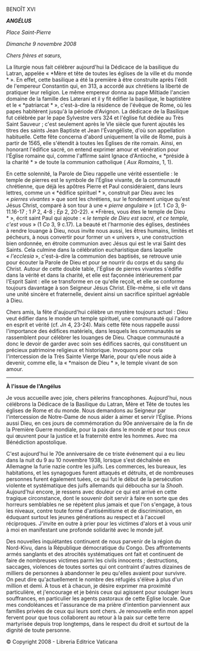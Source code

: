 BENOÎT XVI

***ANGÉLUS***

*Place Saint-Pierre*

*Dimanche 9 novembre 2008*

*Chers frères et sœurs,*

La liturgie nous fait célébrer aujourd'hui la Dédicace de la basilique du Latran, appelée « *Mère et tête de toutes les églises de la ville et du monde * ». En effet, cette basilique a été la première à être construite après l'édit de l'empereur Constantin qui, en 313, a accordé aux chrétiens la liberté de pratiquer leur religion. Le même empereur donna au pape Miltiade l'ancien domaine de la famille des Laterani et il y fit édifier la basilique, le baptistère et le « *patriarcat * », c'est-à-dire la résidence de l'évêque de Rome, où les papes habitèrent jusqu'à la période d'Avignon. La dédicace de la Basilique fut célébrée par le pape Sylvestre vers 324 et l'église fut dédiée au Très Saint Sauveur ; c'est seulement après le VIe siècle que furent ajoutés les titres des saints Jean Baptiste et Jean l'Évangéliste, d'où son appellation habituelle. Cette fête concerna d'abord uniquement la ville de Rome, puis à partir de 1565, elle s'étendit à toutes les Églises de rite romain. Ainsi, en honorant l'édifice sacré, on entend exprimer amour et vénération pour l'Église romaine qui, comme l'affirme saint Ignace d'Antioche, « *préside à la charité * » de toute la communion catholique ( *Aux Romains*, 1, 1).

En cette solennité, la Parole de Dieu rappelle une vérité essentielle : le temple de pierres est le symbole de l'Église vivante, de la communauté chrétienne, que déjà les apôtres Pierre et Paul considéraient, dans leurs lettres, comme un « *édifice spirituel * », construit par Dieu avec les « *pierres vivantes* » que sont les chrétiens, sur le fondement unique qu'est Jésus Christ, comparé à son tour à une « *pierre angulaire* » (cf. 1 *Co* 3, 9-11.16-17 ; 1 *P* 2, 4-8 ; *Ep* 2, 20-22). « *Frères, vous êtes le temple de Dieu * », écrit saint Paul qui ajoute : « *le temple de Dieu est sacré, et ce temple, c'est vous* » (1 *Co* 3, 9 c.17). La beauté et l'harmonie des églises, destinées à rendre louange à Dieu, nous invite nous aussi, les êtres humains, limités et pécheurs, à nous convertir pour former un « univers », une construction bien ordonnée, en étroite communion avec Jésus qui est le vrai Saint des Saints. Cela culmine dans la célébration eucharistique dans laquelle « *l'ecclesia* », c'est-à-dire la communion des baptisés, se retrouve unie pour écouter la Parole de Dieu et pour se nourrir du corps et du sang du Christ. Autour de cette double table, l'Église de pierres vivantes s'édifie dans la vérité et dans la charité, et elle est façonnée intérieurement par l'Esprit Saint : elle se transforme en ce qu'elle reçoit, et elle se conforme toujours davantage à son Seigneur Jésus Christ. Elle-même, si elle vit dans une unité sincère et fraternelle, devient ainsi un sacrifice spirituel agréable à Dieu.

Chers amis, la fête d'aujourd'hui célèbre un mystère toujours actuel : Dieu veut édifier dans le monde un temple spirituel, une communauté qui l'adore en esprit et vérité (cf. *Jn* 4, 23-24). Mais cette fête nous rappelle aussi l'importance des édifices matériels, dans lesquels les communautés se rassemblent pour célébrer les louanges de Dieu. Chaque communauté a donc le devoir de garder avec soin ses édifices sacrés, qui constituent un précieux patrimoine religieux et historique. Invoquons pour cela l'intercession de la Très Sainte Vierge Marie, pour qu'elle nous aide à devenir, comme elle, la « *maison de Dieu * », le temple vivant de son amour.

* * *

**À l'issue de l'Angélus**

Je vous accueille avec joie, chers pèlerins francophones. Aujourd'hui, nous célébrons la Dédicace de la Basilique du Latran, Mère et Tête de toutes les églises de Rome et du monde. Nous demandons au Seigneur par l'intercession de Notre-Dame de nous aider à aimer et servir l'Église. Prions aussi Dieu, en ces jours de commémoration du 90e anniversaire de la fin de la Première Guerre mondiale, pour la paix dans le monde et pour tous ceux qui œuvrent pour la justice et la fraternité entre les hommes. Avec ma Bénédiction apostolique.

C'est aujourd'hui le 70e anniversaire de ce triste événement qui a eu lieu dans la nuit du 9 au 10 novembre 1938, lorsque s'est déchaînée en Allemagne la furie nazie contre les juifs. Les commerces, les bureaux, les habitations, et les synagogues furent attaqués et détruits, et de nombreuses personnes furent également tuées, ce qui fut le début de la persécution violente et systématique des juifs allemands qui déboucha sur la *Shoah*. Aujourd'hui encore, je ressens avec douleur ce qui est arrivé en cette tragique circonstance, dont le souvenir doit servir à faire en sorte que des horreurs semblables ne se répètent plus jamais et que l'on s'engage, à tous les niveaux, contre toute forme d'antisémitisme et de discrimination, en éduquant surtout les jeunes générations au respect et à l'accueil réciproques. J'invite en outre à prier pour les victimes d'alors et à vous unir à moi en manifestant une profonde solidarité avec le monde juif.

Des nouvelles inquiétantes continuent de nous parvenir de la région du Nord-Kivu, dans la République démocratique du Congo. Des affrontements armés sanglants et des atrocités systématiques ont fait et continuent de faire de nombreuses victimes parmi les civils innocents ; destructions, saccages, violences de toutes sortes qui ont contraint d'autres dizaines de milliers de personnes à abandonner le peu qu'elles avaient pour survivre. On peut dire qu'actuellement le nombre des réfugiés s'élève à plus d'un million et demi. À tous et à chacun, je désire exprimer ma proximité particulière, et j'encourage et je bénis ceux qui agissent pour soulager leurs souffrances, en particulier les agents pastoraux de cette Église locale. Que mes condoléances et l'assurance de ma prière d'intention parviennent aux familles privées de ceux qui leurs sont chers. Je renouvelle enfin mon appel fervent pour que tous collaborent au retour à la paix sur cette terre martyrisée depuis trop longtemps, dans le respect du droit et surtout de la dignité de toute personne.

© Copyright 2008 - Libreria Editrice Vaticana